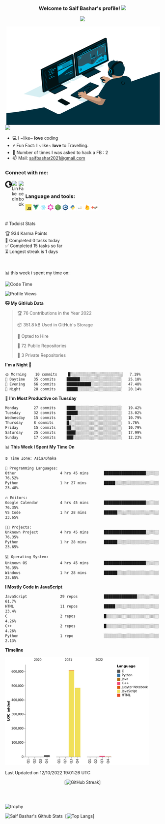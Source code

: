<h3 align="center">
  Welcome to Saif Bashar's profile!
  <img src="https://media.giphy.com/media/hvRJCLFzcasrR4ia7z/giphy.gif" width="28">
</h3>
<p align="center">
  <a href="https://github.com/saifbashar"><img src="https://readme-typing-svg.herokuapp.com/?lines=Full-stack%20web%20and%20app%20developer;Self-taught%20UI%2FUX%20Designer;2%2B%20years%20of%20coding%20experience;Always%20learning%20new%20things&center=true&width=380&height=45"></a>
</p>


<img align="right" alt="GIF" src="https://raw.githubusercontent.com/saifbashar/saifbashar/main/code.gif" width="500" height="320" />

  
![](https://komarev.com/ghpvc/?username=saifbashar&color=green&style=flat-square&label=PROFILE+VIEWS)



  
  

- 💻 I ~like~ **love** coding
- ⚡ Fun Fact: I ~like~ **love** to Travelling.
- 🏅 Number of times I was asked to hack a FB : 2
- 📫 Mail: saifbashar2021@gmail.com

 
<!-- - Usesless Stats:
 👯 I have successfully worked on production level projects regarding android, web and backend.
currently perfecting my skills with ReactJS and Android MVVM Architecture.


-->
 ### Connect with me:

[<img align="left" alt="" width="22px" src="https://raw.githubusercontent.com/iconic/open-iconic/master/svg/globe.svg" />][website]
[<img align="left" alt="LinkedIn" width="22px" src="https://cdn.jsdelivr.net/npm/simple-icons@v3/icons/linkedin.svg" />][linkedin]
[<img align="left" alt="Facebook" width="22px" src="https://cdn.jsdelivr.net/npm/simple-icons@v3/icons/facebook.svg" />][facebook]


<br /> 


 ### Language and tools:

<code><img height="20" src="https://raw.githubusercontent.com/github/explore/80688e429a7d4ef2fca1e82350fe8e3517d3494d/topics/javascript/javascript.png"></code>
<code><img height="20" src="https://raw.githubusercontent.com/github/explore/80688e429a7d4ef2fca1e82350fe8e3517d3494d/topics/vue/vue.png"></code>
<code><img height="20" src="https://raw.githubusercontent.com/github/explore/80688e429a7d4ef2fca1e82350fe8e3517d3494d/topics/react/react.png"></code>
<code><img height="20" src="https://raw.githubusercontent.com/github/explore/5c058a388828bb5fde0bcafd4bc867b5bb3f26f3/topics/graphql/graphql.png"></code>
<code><img height="20" src="https://raw.githubusercontent.com/github/explore/80688e429a7d4ef2fca1e82350fe8e3517d3494d/topics/nodejs/nodejs.png"></code>
<code><img height="20" src="https://raw.githubusercontent.com/github/explore/80688e429a7d4ef2fca1e82350fe8e3517d3494d/topics/cpp/cpp.png"></code>
<code><img height="20" src="https://raw.githubusercontent.com/github/explore/80688e429a7d4ef2fca1e82350fe8e3517d3494d/topics/python/python.png"></code>
<code><img height="20" src="https://raw.githubusercontent.com/github/explore/80688e429a7d4ef2fca1e82350fe8e3517d3494d/topics/mysql/mysql.png"></code>
<code><img height="20" src="https://raw.githubusercontent.com/github/explore/80688e429a7d4ef2fca1e82350fe8e3517d3494d/topics/firebase/firebase.png"></code>
<code><img height="20" src="https://raw.githubusercontent.com/github/explore/80688e429a7d4ef2fca1e82350fe8e3517d3494d/topics/git/git.png"></code>

  
  


<br />
# Todoist Stats

<!-- TODO-IST:START -->
🏆  934 Karma Points           
🌸  Completed 0 tasks today           
✅  Completed 15 tasks so far           
⏳  Longest streak is 1 days
<!-- TODO-IST:END -->
<br />

📊 this week i spent my time on:
<br />

<!--START_SECTION:waka-->
![Code Time](http://img.shields.io/badge/Code%20Time-1%2C227%20hrs%209%20mins-blue)

![Profile Views](http://img.shields.io/badge/Profile%20Views-1-blue)

**🐱 My GitHub Data** 

> 🏆 76 Contributions in the Year 2022
 > 
> 📦 351.8 kB Used in GitHub's Storage 
 > 
> 💼 Opted to Hire
 > 
> 📜 72 Public Repositories 
 > 
> 🔑 3 Private Repositories  
 > 
**I'm a Night 🦉** 

```text
🌞 Morning    10 commits     █░░░░░░░░░░░░░░░░░░░░░░░░   7.19% 
🌆 Daytime    35 commits     ██████░░░░░░░░░░░░░░░░░░░   25.18% 
🌃 Evening    66 commits     ███████████░░░░░░░░░░░░░░   47.48% 
🌙 Night      28 commits     █████░░░░░░░░░░░░░░░░░░░░   20.14%

```
📅 **I'm Most Productive on Tuesday** 

```text
Monday       27 commits     ████░░░░░░░░░░░░░░░░░░░░░   19.42% 
Tuesday      32 commits     █████░░░░░░░░░░░░░░░░░░░░   23.02% 
Wednesday    15 commits     ██░░░░░░░░░░░░░░░░░░░░░░░   10.79% 
Thursday     8 commits      █░░░░░░░░░░░░░░░░░░░░░░░░   5.76% 
Friday       15 commits     ██░░░░░░░░░░░░░░░░░░░░░░░   10.79% 
Saturday     25 commits     ████░░░░░░░░░░░░░░░░░░░░░   17.99% 
Sunday       17 commits     ███░░░░░░░░░░░░░░░░░░░░░░   12.23%

```


📊 **This Week I Spent My Time On** 

```text
⌚︎ Time Zone: Asia/Dhaka

💬 Programming Languages: 
Other                    4 hrs 45 mins       ███████████████████░░░░░░   76.52% 
Python                   1 hr 27 mins        █████░░░░░░░░░░░░░░░░░░░░   23.48%

🔥 Editors: 
Google Calendar          4 hrs 45 mins       ███████████████████░░░░░░   76.35% 
VS Code                  1 hr 28 mins        ██████░░░░░░░░░░░░░░░░░░░   23.65%

🐱‍💻 Projects: 
Unknown Project          4 hrs 45 mins       ███████████████████░░░░░░   76.35% 
Python                   1 hr 28 mins        ██████░░░░░░░░░░░░░░░░░░░   23.65%

💻 Operating System: 
Unknown OS               4 hrs 45 mins       ███████████████████░░░░░░   76.35% 
Windows                  1 hr 28 mins        ██████░░░░░░░░░░░░░░░░░░░   23.65%

```

**I Mostly Code in JavaScript** 

```text
JavaScript               29 repos            ███████████████░░░░░░░░░░   61.7% 
HTML                     11 repos            █████░░░░░░░░░░░░░░░░░░░░   23.4% 
C                        2 repos             █░░░░░░░░░░░░░░░░░░░░░░░░   4.26% 
C++                      2 repos             █░░░░░░░░░░░░░░░░░░░░░░░░   4.26% 
Python                   1 repo              ░░░░░░░░░░░░░░░░░░░░░░░░░   2.13%

```


**Timeline**

![Chart not found](https://raw.githubusercontent.com/saifbashar/saifbashar/main/charts/bar_graph.png) 


 Last Updated on 12/10/2022 19:01:26 UTC
<!--END_SECTION:waka-->

<div align="center">
  

[![GitHub Streak](https://github-readme-streak-stats.herokuapp.com?user=saifbashar&theme=synthwave)]
  </div>
  
<br /><br />



  ![trophy](https://github-profile-trophy.vercel.app/?username=saifbashar&theme=juicyfresh&no-frame=true&row=1&&margin-w=20&no-bg=true)

  
<img align="left" alt="Saif Bashar's Github Stats" src="https://github-readme-stats.vercel.app/api?username=saifbashar&show_icons=true" />    &nbsp;
[![Top Langs](https://github-readme-stats.vercel.app/api/top-langs?username=saifbashar&count_private=true&show_icons=true)]
  </div>

  



[website]: https://saifbashar.wordpress.com/
[facebook]: https://www.facebook.com/yepitssaif/
[linkedin]:https://www.linkedin.com/in/saifbashar/
<br/>
<br/>


